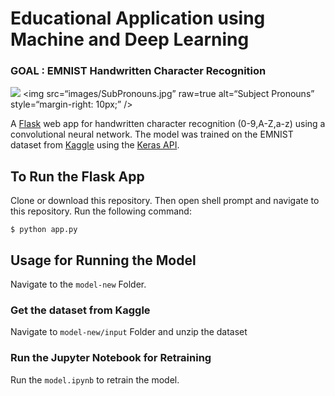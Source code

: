# Educational Application using Machine and Deep Learning
### GOAL : EMNIST Handwritten Character Recognition  

![](https://github.com/jayeshsaini/emnist-flask/blob/master/media/screenshot.png)
<img
src=“images/SubPronouns.jpg”
raw=true
alt=“Subject Pronouns”
style=“margin-right: 10px;”
/>

A [Flask](http://flask.pocoo.org/) web app for handwritten character recognition (0-9,A-Z,a-z) using a convolutional neural network. The model was trained on the EMNIST dataset from [Kaggle](https://www.kaggle.com/crawford/emnist) using the [Keras API](https://github.com/fchollet/keras).

## To Run the Flask App
Clone or download this repository. Then open shell prompt and navigate to this repository. Run the following command:

```
$ python app.py
```

## Usage for Running the Model

Navigate to the `model-new` Folder. 

### Get the dataset from Kaggle
Navigate to `model-new/input` Folder and unzip the dataset

### Run the Jupyter Notebook for Retraining
Run the `model.ipynb` to retrain the model.
